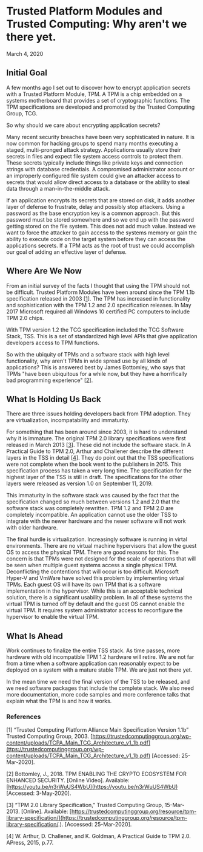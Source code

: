 # Trusted Platform Modules and Trusted Computing: Why aren't we there yet. #
March 4, 2020

## Initial Goal ##
A few months ago I set out to discover how to encrypt application secrets with a Trusted Platform Module, TPM.  A TPM is a chip embedded on a systems motherboard that provides a set of cryptographic functions.  The TPM specifications are developed and promoted by the Trusted Computing Group, TCG.

So why should we care about encrypting application secrets?  

Many recent security breaches have been very sophisticated in nature.  It is now common for hacking groups to spend many months executing a staged, multi-pronged attack strategy.  Applications usually store their secrets in files and expect file system access controls to protect them.  These secrets typically include things like private keys and connection strings with database credentials.  A compromised administrator account or an improperly configured file system could give an attacker access to secrets that would allow direct access to a database or the ability to steal data through a man-in-the-middle attack. 

If an application encrypts its secrets that are stored on disk, it adds another layer of defense to frustrate, delay and possibly stop attackers.  Using a password as the base encryption key is a common approach.  But this password must be stored somewhere and so we end up with the password getting stored on the file system.  This does not add much value.  Instead we want to force the attacker to gain access to the systems memory or gain the ability to execute code on the target system before they can access the applications secrets.  If a TPM acts as the root of trust we could accomplish our goal of adding an effective layer of defense.

## Where Are We Now ##
From an initial survey of the facts I thought that using the TPM should not be difficult.  Trusted Platform Modules have been around since the TPM 1.1b specification released in 2003 [[1](#references)].  The TPM has increased in functionality and sophistication with the TPM 1.2 and 2.0 specification releases.  In May 2017 Microsoft required all Windows 10 certified PC computers to include TPM 2.0 chips.

With TPM version 1.2 the TCG specification included the TCG Software Stack, TSS.  This is a set of standardized high level APIs that give application developers access to TPM functions.

So with the ubiquity of TPMs and a software stack with high level functionality, why aren't TPMs in wide spread use by all kinds of applications?  This is answered best by James  Bottomley, who says that TPMs "have been ubiquitous for a while now, but they have a horrifically bad programming experience" [[2](#references)].  

## What Is Holding Us Back ##
There are three issues holding developers back from TPM adoption.  They are virtualization, incompatability and immaturity.  

For something that has been around since 2003, it is hard to understand why it is immature.  The original TPM 2.0 library specifications were first released in March 2013 [[3](#references)]. These did not include the software stack. In A Practical Guide to TPM 2.0, Arthur and Challener describe the different layers in the TSS in detail [[4](#references)]. They do point out that the TSS specifications were not complete when the book went to the publishers in 2015. This specification process has taken a very long time. The specification for the highest layer of the TSS is still in draft. The specifications for the other layers were released as version 1.0 on September 11, 2019.

This immaturity in the software stack was caused by the fact that the specification changed so much between versions 1.2 and 2.0 that the software stack was completely rewritten.  TPM 1.2 and TPM 2.0 are completely incompatible.  An application cannot use the older TSS to integrate with the newer hardware and the newer software will not work with older hardware.  

The final hurdle is virtualization.  Increasingly software is running in virtal environments.  There are no virtual machine hypervisors that allow the guest OS to access the physical TPM.  There are good reasons for this.  The concern is that TPMs were not designed for the scale of operations that will be seen when multiple guest systems access a single physical TPM.  Deconflicting the contentions that will occur is too difficult.  Microsoft Hyper-V and VmWare have solved this problem by implementing virtual TPMs.  Each guest OS will have its own TPM that is a software implementation in the hypervisor.  While this is an acceptable technical solution, there is a significant usability problem.  In all of these systems the virtual TPM is turned off by default and the guest OS cannot enable the virtual TPM.  It requires system administrator access to reconfigure the hypervisor to enable the virtual TPM.

## What Is Ahead ##
Work continues to finalize the entire TSS stack.  As time passes, more hardware with old incompatible TPM 1.2 hardware will retire.  We are not far from a time when a software application can reasonably expect to be deployed on a system with a mature stable TPM.  We are just not there yet.

In the mean time we need the final version of the TSS to be released, and we need software packages that include the complete stack.  We also need more documentation, more code samples and more conference talks that explain what the TPM is and how it works.

### References ###
[1] “Trusted Computing Platform Alliance Main Specification Version 1.1b” Trusted Computing Group, 2003. [https://trustedcomputinggroup.org/wp-content/uploads/TCPA_Main_TCG_Architecture_v1_1b.pdf](ttps://trustedcomputinggroup.org/wp-content/uploads/TCPA_Main_TCG_Architecture_v1_1b.pdf) [Accessed: 25-Mar-2020].

[2] Bottomley, J., 2018. TPM ENABLING THE CRYPTO ECOSYSTEM FOR ENHANCED SECURITY. [Online Video]. Available: [https://youtu.be/n3rWuUS4WbU](https://youtu.be/n3rWuUS4WbU) [Accessed: 3-May-2020].

[3] “TPM 2.0 Library Specification,” Trusted Computing Group, 15-Mar-2013. [Online]. Available: [https://trustedcomputinggroup.org/resource/tpm-library-specification/](https://trustedcomputinggroup.org/resource/tpm-library-specification/.). [Accessed: 25-Mar-2020].

[4] W. Arthur, D. Challener, and K. Goldman, A Practical Guide to TPM 2.0. APress, 2015, p.77.
